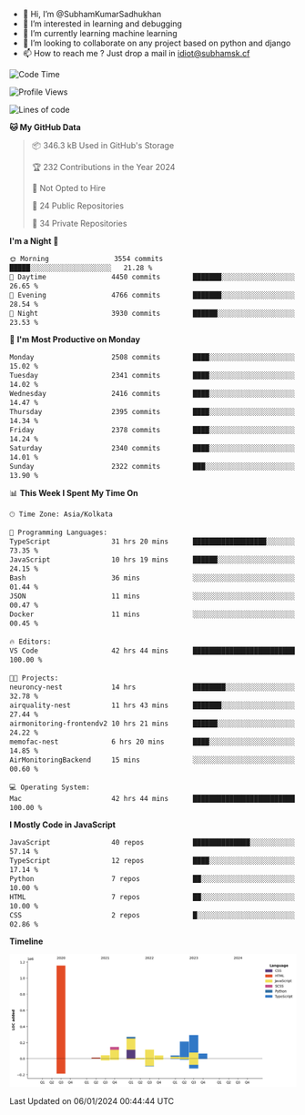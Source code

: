 - 👋 Hi, I’m @SubhamKumarSadhukhan
- 👀 I’m interested in learning and debugging
- 🌱 I’m currently learning machine learning
- 💞️ I’m looking to collaborate on any project based on python and django
- 📫 How to reach me ?
      Just drop a mail in idiot@subhamsk.cf

<!---
SubhamKumarSadhukhan/SubhamKumarSadhukhan is a ✨ special ✨ repository because its `README.md` (this file) appears on your GitHub profile.
You can click the Preview link to take a look at your changes.
--->


<!--START_SECTION:waka-->
![Code Time](http://img.shields.io/badge/Code%20Time-1%2C848%20hrs%2056%20mins-blue)

![Profile Views](http://img.shields.io/badge/Profile%20Views-0-blue)

![Lines of code](https://img.shields.io/badge/From%20Hello%20World%20I%27ve%20Written-2.4%20million%20lines%20of%20code-blue)

**🐱 My GitHub Data** 

> 📦 346.3 kB Used in GitHub's Storage 
 > 
> 🏆 232 Contributions in the Year 2024
 > 
> 🚫 Not Opted to Hire
 > 
> 📜 24 Public Repositories 
 > 
> 🔑 34 Private Repositories 
 > 
**I'm a Night 🦉** 

```text
🌞 Morning                3554 commits        █████░░░░░░░░░░░░░░░░░░░░   21.28 % 
🌆 Daytime                4450 commits        ███████░░░░░░░░░░░░░░░░░░   26.65 % 
🌃 Evening                4766 commits        ███████░░░░░░░░░░░░░░░░░░   28.54 % 
🌙 Night                  3930 commits        ██████░░░░░░░░░░░░░░░░░░░   23.53 % 
```
📅 **I'm Most Productive on Monday** 

```text
Monday                   2508 commits        ████░░░░░░░░░░░░░░░░░░░░░   15.02 % 
Tuesday                  2341 commits        ████░░░░░░░░░░░░░░░░░░░░░   14.02 % 
Wednesday                2416 commits        ████░░░░░░░░░░░░░░░░░░░░░   14.47 % 
Thursday                 2395 commits        ████░░░░░░░░░░░░░░░░░░░░░   14.34 % 
Friday                   2378 commits        ████░░░░░░░░░░░░░░░░░░░░░   14.24 % 
Saturday                 2340 commits        ████░░░░░░░░░░░░░░░░░░░░░   14.01 % 
Sunday                   2322 commits        ███░░░░░░░░░░░░░░░░░░░░░░   13.90 % 
```


📊 **This Week I Spent My Time On** 

```text
🕑︎ Time Zone: Asia/Kolkata

💬 Programming Languages: 
TypeScript               31 hrs 20 mins      ██████████████████░░░░░░░   73.35 % 
JavaScript               10 hrs 19 mins      ██████░░░░░░░░░░░░░░░░░░░   24.15 % 
Bash                     36 mins             ░░░░░░░░░░░░░░░░░░░░░░░░░   01.44 % 
JSON                     11 mins             ░░░░░░░░░░░░░░░░░░░░░░░░░   00.47 % 
Docker                   11 mins             ░░░░░░░░░░░░░░░░░░░░░░░░░   00.45 % 

🔥 Editors: 
VS Code                  42 hrs 44 mins      █████████████████████████   100.00 % 

🐱‍💻 Projects: 
neuroncy-nest            14 hrs              ████████░░░░░░░░░░░░░░░░░   32.78 % 
airquality-nest          11 hrs 43 mins      ███████░░░░░░░░░░░░░░░░░░   27.44 % 
airmonitoring-frontendv2 10 hrs 21 mins      ██████░░░░░░░░░░░░░░░░░░░   24.22 % 
memofac-nest             6 hrs 20 mins       ████░░░░░░░░░░░░░░░░░░░░░   14.85 % 
AirMonitoringBackend     15 mins             ░░░░░░░░░░░░░░░░░░░░░░░░░   00.60 % 

💻 Operating System: 
Mac                      42 hrs 44 mins      █████████████████████████   100.00 % 
```

**I Mostly Code in JavaScript** 

```text
JavaScript               40 repos            ██████████████░░░░░░░░░░░   57.14 % 
TypeScript               12 repos            ████░░░░░░░░░░░░░░░░░░░░░   17.14 % 
Python                   7 repos             ██░░░░░░░░░░░░░░░░░░░░░░░   10.00 % 
HTML                     7 repos             ██░░░░░░░░░░░░░░░░░░░░░░░   10.00 % 
CSS                      2 repos             █░░░░░░░░░░░░░░░░░░░░░░░░   02.86 % 
```



**Timeline**

![Lines of Code chart](https://raw.githubusercontent.com/SubhamKumarSadhukhan/SubhamKumarSadhukhan/main/assets/bar_graph.png)


 Last Updated on 06/01/2024 00:44:44 UTC
<!--END_SECTION:waka-->
